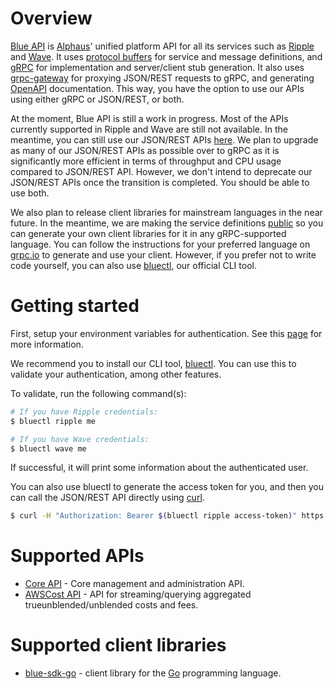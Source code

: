 # Overview

[Blue API](https://github.com/alphauslabs/blueapi) is [Alphaus](https://alphaus.cloud/en/)' unified platform API for all its services such as [Ripple](https://alphaus.cloud/en/product/ripple/) and [Wave](https://alphaus.cloud/en/product/wave/). It uses [protocol buffers](https://developers.google.com/protocol-buffers/) for service and message definitions, and [gRPC](https://grpc.io/) for implementation and server/client stub generation. It also uses [grpc-gateway](https://grpc-ecosystem.github.io/grpc-gateway/) for proxying JSON/REST requests to gRPC, and generating [OpenAPI](https://www.openapis.org/) documentation. This way, you have the option to use our APIs using either gRPC or JSON/REST, or both.

At the moment, Blue API is still a work in progress. Most of the APIs currently supported in Ripple and Wave are still not available. In the meantime, you can still use our JSON/REST APIs [here](https://docs.mobingi.com/v/api-reference/). We plan to upgrade as many of our JSON/REST APIs as possible over to gRPC as it is significantly more efficient in terms of throughput and CPU usage compared to JSON/REST API. However, we don't intend to deprecate our JSON/REST APIs once the transition is completed. You should be able to use both.

We also plan to release client libraries for mainstream languages in the near future. In the meantime, we are making the service definitions [public](https://github.com/alphauslabs/blueapi) so you can generate your own client libraries for it in any gRPC-supported language. You can follow the instructions for your preferred language on [grpc.io](https://grpc.io/) to generate and use your client. However, if you prefer not to write code yourself, you can also use [bluectl](https://github.com/alphauslabs/bluectl), our official CLI tool.

# Getting started

First, setup your environment variables for authentication. See this [page](https://alphauslabs.github.io/blueapi/authentication/apikey.html) for more information.

We recommend you to install our CLI tool, [bluectl](https://github.com/alphauslabs/bluectl). You can use this to validate your authentication, among other features.

To validate, run the following command(s):

```bash
# If you have Ripple credentials:
$ bluectl ripple me

# If you have Wave credentials:
$ bluectl wave me
```

If successful, it will print some information about the authenticated user.

You can also use bluectl to generate the access token for you, and then you can call the JSON/REST API directly using [curl](https://curl.se/).

```bash
$ curl -H "Authorization: Bearer $(bluectl ripple access-token)" https://api.alphaus.cloud/blue/v1/me
```

# Supported APIs

- [Core API](https://alphauslabs.github.io/blueapi/apis/blue.html) - Core management and administration API.
- [AWSCost API](https://alphauslabs.github.io/blueapi/apis/awscost.html) - API for streaming/querying aggregated trueunblended/unblended costs and fees.

# Supported client libraries

- [blue-sdk-go](https://alphauslabs.github.io/blueapi/sdks/go.html) - client library for the [Go](https://golang.org/) programming language.
